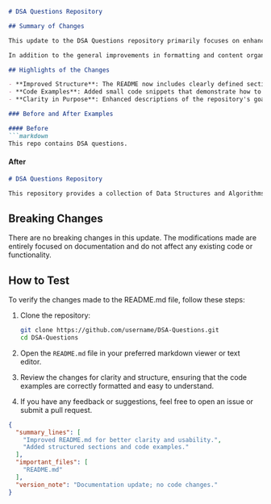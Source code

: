 ```markdown
# DSA Questions Repository

## Summary of Changes

This update to the DSA Questions repository primarily focuses on enhancing the README.md file to improve clarity and usability for developers and contributors. The modifications aim to provide a more structured overview of the project, making it easier for users to navigate the repository and understand the core functionalities of the Data Structures and Algorithms (DSA) questions provided. 

In addition to the general improvements in formatting and content organization, we have introduced code examples that illustrate how to utilize the DSA questions effectively. These examples serve as a quick reference for users, showcasing the expected input and output formats for various algorithm implementations. 

## Highlights of the Changes

- **Improved Structure**: The README now includes clearly defined sections for summary, usage, and testing instructions.
- **Code Examples**: Added small code snippets that demonstrate how to use different data structures and algorithms.
- **Clarity in Purpose**: Enhanced descriptions of the repository's goals and the types of questions included.

### Before and After Examples

#### Before
```markdown
This repo contains DSA questions.
```

#### After
```markdown
# DSA Questions Repository

This repository provides a collection of Data Structures and Algorithms (DSA) questions commonly asked in technical interviews. It aims to help developers practice and improve their problem-solving skills.
```

## Breaking Changes

There are no breaking changes in this update. The modifications made are entirely focused on documentation and do not affect any existing code or functionality.

## How to Test

To verify the changes made to the README.md file, follow these steps:

1. Clone the repository:
   ```bash
   git clone https://github.com/username/DSA-Questions.git
   cd DSA-Questions
   ```

2. Open the `README.md` file in your preferred markdown viewer or text editor.

3. Review the changes for clarity and structure, ensuring that the code examples are correctly formatted and easy to understand.

4. If you have any feedback or suggestions, feel free to open an issue or submit a pull request.

```json
{
  "summary_lines": [
    "Improved README.md for better clarity and usability.",
    "Added structured sections and code examples."
  ],
  "important_files": [
    "README.md"
  ],
  "version_note": "Documentation update; no code changes."
}
```
```